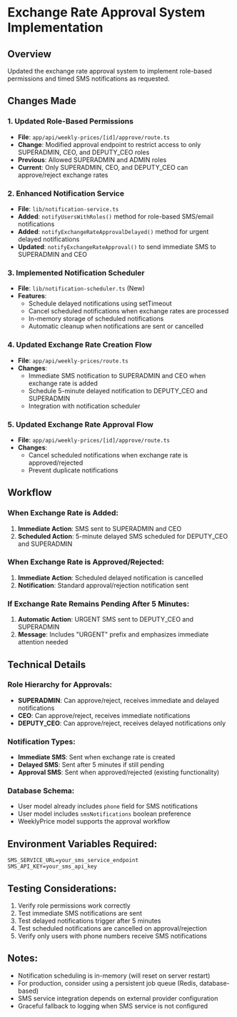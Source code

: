 # Exchange Rate Approval System Implementation

## Overview
Updated the exchange rate approval system to implement role-based permissions and timed SMS notifications as requested.

## Changes Made

### 1. Updated Role-Based Permissions
- **File**: `app/api/weekly-prices/[id]/approve/route.ts`
- **Change**: Modified approval endpoint to restrict access to only SUPERADMIN, CEO, and DEPUTY_CEO roles
- **Previous**: Allowed SUPERADMIN and ADMIN roles
- **Current**: Only SUPERADMIN, CEO, and DEPUTY_CEO can approve/reject exchange rates

### 2. Enhanced Notification Service
- **File**: `lib/notification-service.ts`
- **Added**: `notifyUsersWithRoles()` method for role-based SMS/email notifications
- **Added**: `notifyExchangeRateApprovalDelayed()` method for urgent delayed notifications
- **Updated**: `notifyExchangeRateApproval()` to send immediate SMS to SUPERADMIN and CEO

### 3. Implemented Notification Scheduler
- **File**: `lib/notification-scheduler.ts` (New)
- **Features**:
  - Schedule delayed notifications using setTimeout
  - Cancel scheduled notifications when exchange rates are processed
  - In-memory storage of scheduled notifications
  - Automatic cleanup when notifications are sent or cancelled

### 4. Updated Exchange Rate Creation Flow
- **File**: `app/api/weekly-prices/route.ts`
- **Changes**:
  - Immediate SMS notification to SUPERADMIN and CEO when exchange rate is added
  - Schedule 5-minute delayed notification to DEPUTY_CEO and SUPERADMIN
  - Integration with notification scheduler

### 5. Updated Exchange Rate Approval Flow
- **File**: `app/api/weekly-prices/[id]/approve/route.ts`
- **Changes**:
  - Cancel scheduled notifications when exchange rate is approved/rejected
  - Prevent duplicate notifications

## Workflow

### When Exchange Rate is Added:
1. **Immediate Action**: SMS sent to SUPERADMIN and CEO
2. **Scheduled Action**: 5-minute delayed SMS scheduled for DEPUTY_CEO and SUPERADMIN

### When Exchange Rate is Approved/Rejected:
1. **Immediate Action**: Scheduled delayed notification is cancelled
2. **Notification**: Standard approval/rejection notification sent

### If Exchange Rate Remains Pending After 5 Minutes:
1. **Automatic Action**: URGENT SMS sent to DEPUTY_CEO and SUPERADMIN
2. **Message**: Includes "URGENT" prefix and emphasizes immediate attention needed

## Technical Details

### Role Hierarchy for Approvals:
- **SUPERADMIN**: Can approve/reject, receives immediate and delayed notifications
- **CEO**: Can approve/reject, receives immediate notifications
- **DEPUTY_CEO**: Can approve/reject, receives delayed notifications only

### Notification Types:
- **Immediate SMS**: Sent when exchange rate is created
- **Delayed SMS**: Sent after 5 minutes if still pending
- **Approval SMS**: Sent when approved/rejected (existing functionality)

### Database Schema:
- User model already includes `phone` field for SMS notifications
- User model includes `smsNotifications` boolean preference
- WeeklyPrice model supports the approval workflow

## Environment Variables Required:
```env
SMS_SERVICE_URL=your_sms_service_endpoint
SMS_API_KEY=your_sms_api_key
```

## Testing Considerations:
1. Verify role permissions work correctly
2. Test immediate SMS notifications are sent
3. Test delayed notifications trigger after 5 minutes
4. Test scheduled notifications are cancelled on approval/rejection
5. Verify only users with phone numbers receive SMS notifications

## Notes:
- Notification scheduling is in-memory (will reset on server restart)
- For production, consider using a persistent job queue (Redis, database-based)
- SMS service integration depends on external provider configuration
- Graceful fallback to logging when SMS service is not configured